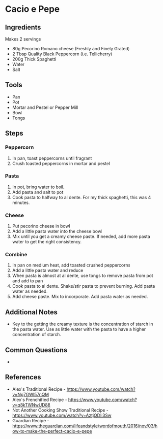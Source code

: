 Cacio e Pepe
======

## Ingredients
Makes 2 servings
* 80g Pecorino Romano cheese (Freshly and Finely Grated)
* 2 Tbsp Quality Black Peppercorn (i.e. Tellicherry)
* 200g Thick Spaghetti
* Water
* Salt

## Tools
* Pan
* Pot
* Mortar and Pestel or Pepper Mill
* Bowl
* Tongs

## Steps
### Peppercorn
1. In pan, toast peppercorns until fragrant
1. Crush toasted peppercorns in mortar and pestel
### Pasta
1. In pot, bring water to boil.
1. Add pasta and salt to pot
1. Cook pasta to halfway to al dente. For my thick spaghetti, this was 4 minutes.
### Cheese
1. Put pecorino cheese in bowl
1. Add a little pasta water into the cheese bowl
1. Mix until you get a creamy cheese paste. If needed, add more pasta water to get the right consistency.
### Combine
1. In pan on medium heat, add toasted crushed peppercorns
1. Add a little pasta water and reduce
1. When pasta is almost at al dente, use tongs to remove pasta from pot and add to pan
1. Cook pasta to al dente. Shake/stir pasta to prevent burning. Add pasta water as needed.
1. Add cheese paste. Mix to incorporate. Add pasta water as needed.

## Additional Notes
* Key to the getting the creamy texture is the concentration of starch in the pasta water. Use as little water with the pasta to have a higher concentration of starch.

## Common Questions
*

## References
* Alex's Traditional Recipe - https://www.youtube.com/watch?v=Ng7GWl57nQM
* Alex's Frenchified Recipe - https://www.youtube.com/watch?v=q8kTWNwUD88
* Not Another Cooking Show Traditional Recipe - https://www.youtube.com/watch?v=AztjQDIi3Sw
* Guardian Recipe - https://www.theguardian.com/lifeandstyle/wordofmouth/2016/nov/03/how-to-make-the-perfect-cacio-e-pepe